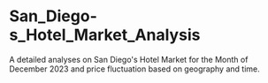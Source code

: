 # San_Diego-s_Hotel_Market_Analysis
A detailed analyses on San Diego's Hotel Market for the Month of December 2023 and price fluctuation based on geography and time.
